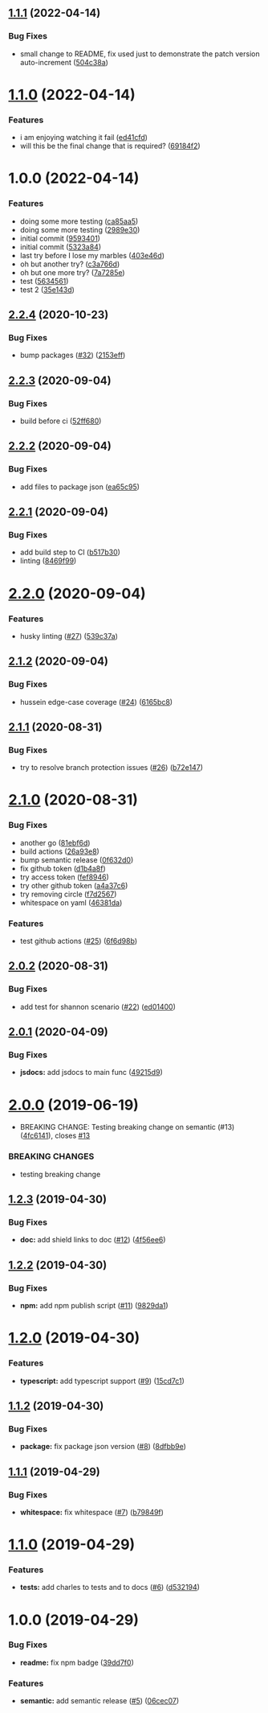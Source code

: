 ## [1.1.1](https://github.com/shaneporterappsbroker/is-shane/compare/v1.1.0...v1.1.1) (2022-04-14)


### Bug Fixes

* small change to README, fix used just to demonstrate the patch version auto-increment ([504c38a](https://github.com/shaneporterappsbroker/is-shane/commit/504c38a7f31607ce62d24a175c40a9ee567c203f))

# [1.1.0](https://github.com/shaneporterappsbroker/is-shane/compare/v1.0.0...v1.1.0) (2022-04-14)


### Features

* i am enjoying watching it fail ([ed41cfd](https://github.com/shaneporterappsbroker/is-shane/commit/ed41cfdd1935804703880589b0e9658b374cec36))
* will this be the final change that is required? ([69184f2](https://github.com/shaneporterappsbroker/is-shane/commit/69184f2b1ea809eb9f62c27153c4b5db46d7b97a))

# 1.0.0 (2022-04-14)


### Features

* doing some more testing ([ca85aa5](https://github.com/shaneporterappsbroker/is-shane/commit/ca85aa5f4e261610e5fe0944919ed5ceaf88ef62))
* doing some more testing ([2989e30](https://github.com/shaneporterappsbroker/is-shane/commit/2989e30d4b961214bdd8bdf96cf871ac54d6306c))
* initial commit ([9593401](https://github.com/shaneporterappsbroker/is-shane/commit/959340149f90ca99229a218cfe35bfbf65e06e85))
* initial commit ([5323a84](https://github.com/shaneporterappsbroker/is-shane/commit/5323a840dd6ec15b4d9c5af88e7dfcba7f2b4821))
* last try before I lose my marbles ([403e46d](https://github.com/shaneporterappsbroker/is-shane/commit/403e46dc143ee9865bea49cc5601bbde3854d0d0))
* oh but another try? ([c3a766d](https://github.com/shaneporterappsbroker/is-shane/commit/c3a766d0aa5d3c0024bf01c41b790dd81156c672))
* oh but one more try? ([7a7285e](https://github.com/shaneporterappsbroker/is-shane/commit/7a7285ed12772d79cece12b96c0f894476851a41))
* test ([5634561](https://github.com/shaneporterappsbroker/is-shane/commit/5634561300fe0ac941e55b437cf710da2eb4426b))
* test 2 ([35e143d](https://github.com/shaneporterappsbroker/is-shane/commit/35e143d3654e7c0f0652a47b72e4d520d9f8d510))

## [2.2.4](https://github.com/chanonroy/is-chanon/compare/v2.2.3...v2.2.4) (2020-10-23)


### Bug Fixes

* bump packages ([#32](https://github.com/chanonroy/is-chanon/issues/32)) ([2153eff](https://github.com/chanonroy/is-chanon/commit/2153eff))

## [2.2.3](https://github.com/chanonroy/is-chanon/compare/v2.2.2...v2.2.3) (2020-09-04)


### Bug Fixes

* build before ci ([52ff680](https://github.com/chanonroy/is-chanon/commit/52ff680))

## [2.2.2](https://github.com/chanonroy/is-chanon/compare/v2.2.1...v2.2.2) (2020-09-04)


### Bug Fixes

* add files to package json ([ea65c95](https://github.com/chanonroy/is-chanon/commit/ea65c95))

## [2.2.1](https://github.com/chanonroy/is-chanon/compare/v2.2.0...v2.2.1) (2020-09-04)


### Bug Fixes

* add build step to CI ([b517b30](https://github.com/chanonroy/is-chanon/commit/b517b30))
* linting ([8469f99](https://github.com/chanonroy/is-chanon/commit/8469f99))

# [2.2.0](https://github.com/chanonroy/is-chanon/compare/v2.1.2...v2.2.0) (2020-09-04)


### Features

* husky linting ([#27](https://github.com/chanonroy/is-chanon/issues/27)) ([539c37a](https://github.com/chanonroy/is-chanon/commit/539c37a))

## [2.1.2](https://github.com/chanonroy/is-chanon/compare/v2.1.1...v2.1.2) (2020-09-04)


### Bug Fixes

* hussein edge-case coverage ([#24](https://github.com/chanonroy/is-chanon/issues/24)) ([6165bc8](https://github.com/chanonroy/is-chanon/commit/6165bc8))

## [2.1.1](https://github.com/chanonroy/is-chanon/compare/v2.1.0...v2.1.1) (2020-08-31)


### Bug Fixes

* try to resolve branch protection issues ([#26](https://github.com/chanonroy/is-chanon/issues/26)) ([b72e147](https://github.com/chanonroy/is-chanon/commit/b72e147))

# [2.1.0](https://github.com/chanonroy/is-chanon/compare/v2.0.2...v2.1.0) (2020-08-31)


### Bug Fixes

* another go ([81ebf6d](https://github.com/chanonroy/is-chanon/commit/81ebf6d))
* build actions ([26a93e8](https://github.com/chanonroy/is-chanon/commit/26a93e8))
* bump semantic release ([0f632d0](https://github.com/chanonroy/is-chanon/commit/0f632d0))
* fix github token ([d1b4a8f](https://github.com/chanonroy/is-chanon/commit/d1b4a8f))
* try access token ([fef8946](https://github.com/chanonroy/is-chanon/commit/fef8946))
* try other github token ([a4a37c6](https://github.com/chanonroy/is-chanon/commit/a4a37c6))
* try removing circle ([f7d2567](https://github.com/chanonroy/is-chanon/commit/f7d2567))
* whitespace on yaml ([46381da](https://github.com/chanonroy/is-chanon/commit/46381da))


### Features

* test github actions ([#25](https://github.com/chanonroy/is-chanon/issues/25)) ([6f6d98b](https://github.com/chanonroy/is-chanon/commit/6f6d98b))

## [2.0.2](https://github.com/chanonroy/is-chanon/compare/v2.0.1...v2.0.2) (2020-08-31)


### Bug Fixes

* add test for shannon scenario ([#22](https://github.com/chanonroy/is-chanon/issues/22)) ([ed01400](https://github.com/chanonroy/is-chanon/commit/ed01400))

## [2.0.1](https://github.com/chanonroy/is-chanon/compare/v2.0.0...v2.0.1) (2020-04-09)


### Bug Fixes

* **jsdocs:** add jsdocs to main func ([49215d9](https://github.com/chanonroy/is-chanon/commit/49215d9))

# [2.0.0](https://github.com/chanonroy/is-chanon/compare/v1.2.3...v2.0.0) (2019-06-19)


* BREAKING CHANGE: Testing breaking change on semantic (#13) ([4fc6141](https://github.com/chanonroy/is-chanon/commit/4fc6141)), closes [#13](https://github.com/chanonroy/is-chanon/issues/13)


### BREAKING CHANGES

* testing breaking change

## [1.2.3](https://github.com/chanonroy/is-chanon/compare/v1.2.2...v1.2.3) (2019-04-30)


### Bug Fixes

* **doc:** add shield links to doc ([#12](https://github.com/chanonroy/is-chanon/issues/12)) ([4f56ee6](https://github.com/chanonroy/is-chanon/commit/4f56ee6))

## [1.2.2](https://github.com/chanonroy/is-chanon/compare/v1.2.1...v1.2.2) (2019-04-30)


### Bug Fixes

* **npm:** add npm publish script ([#11](https://github.com/chanonroy/is-chanon/issues/11)) ([9829da1](https://github.com/chanonroy/is-chanon/commit/9829da1))

# [1.2.0](https://github.com/chanonroy/is-chanon/compare/v1.1.2...v1.2.0) (2019-04-30)


### Features

* **typescript:** add typescript support ([#9](https://github.com/chanonroy/is-chanon/issues/9)) ([15cd7c1](https://github.com/chanonroy/is-chanon/commit/15cd7c1))

## [1.1.2](https://github.com/chanonroy/is-chanon/compare/v1.1.1...v1.1.2) (2019-04-30)


### Bug Fixes

* **package:** fix package json version ([#8](https://github.com/chanonroy/is-chanon/issues/8)) ([8dfbb9e](https://github.com/chanonroy/is-chanon/commit/8dfbb9e))

## [1.1.1](https://github.com/chanonroy/is-chanon/compare/v1.1.0...v1.1.1) (2019-04-29)


### Bug Fixes

* **whitespace:** fix whitespace ([#7](https://github.com/chanonroy/is-chanon/issues/7)) ([b79849f](https://github.com/chanonroy/is-chanon/commit/b79849f))

# [1.1.0](https://github.com/chanonroy/is-chanon/compare/v1.0.0...v1.1.0) (2019-04-29)


### Features

* **tests:** add charles to tests and to docs ([#6](https://github.com/chanonroy/is-chanon/issues/6)) ([d532194](https://github.com/chanonroy/is-chanon/commit/d532194))

# 1.0.0 (2019-04-29)


### Bug Fixes

* **readme:** fix npm badge ([39dd7f0](https://github.com/chanonroy/is-chanon/commit/39dd7f0))


### Features

* **semantic:** add semantic release ([#5](https://github.com/chanonroy/is-chanon/issues/5)) ([06cec07](https://github.com/chanonroy/is-chanon/commit/06cec07))
